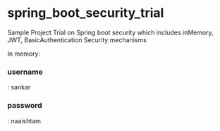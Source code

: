 # spring_boot_security_trial
Sample Project Trial on Spring boot security which includes inMemory, JWT, BasicAuthentication Security mechanisms

  In memory:<br/>
    <h3>username</h3> : sankar <br/>
    <h3>password</h3> : naaishtam

